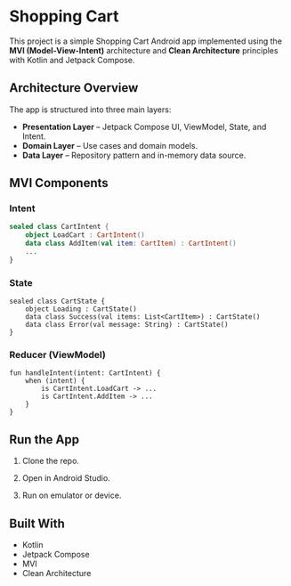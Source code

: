 #  Shopping Cart

This project is a simple Shopping Cart Android app implemented using the **MVI (Model-View-Intent)** architecture and **Clean Architecture** principles with Kotlin and Jetpack Compose.

##  Architecture Overview

The app is structured into three main layers:

- **Presentation Layer** – Jetpack Compose UI, ViewModel, State, and Intent.
- **Domain Layer** – Use cases and domain models.
- **Data Layer** – Repository pattern and in-memory data source.


## MVI Components

### Intent
```kotlin
sealed class CartIntent {
    object LoadCart : CartIntent()
    data class AddItem(val item: CartItem) : CartIntent()
    ...
}
```
### State
```
sealed class CartState {
    object Loading : CartState()
    data class Success(val items: List<CartItem>) : CartState()
    data class Error(val message: String) : CartState()
}
```
### Reducer (ViewModel)
```
fun handleIntent(intent: CartIntent) {
    when (intent) {
        is CartIntent.LoadCart -> ...
        is CartIntent.AddItem -> ...
    }
}
```
## Run the App
1. Clone the repo.

2. Open in Android Studio.
   
3. Run on emulator or device.
   
## Built With
- Kotlin
- Jetpack Compose
-  MVI
- Clean Architecture
